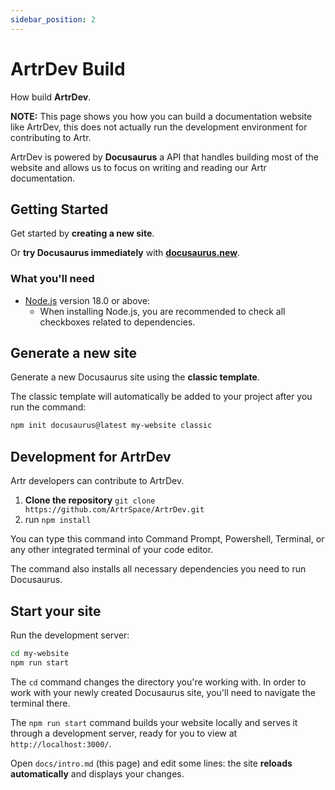 ```yaml
---
sidebar_position: 2
---
```


# ArtrDev Build

How build **ArtrDev**.

**NOTE:** This page shows you how you can build a documentation website like ArtrDev, this does not actually run the development environment for contributing to Artr.

ArtrDev is powered by **Docusaurus** a API that handles building most of the website and allows us to focus on writing and reading our Artr documentation.

## Getting Started

Get started by **creating a new site**.

Or **try Docusaurus immediately** with **[docusaurus.new](https://docusaurus.new)**.

### What you'll need

- [Node.js](https://nodejs.org/en/download/) version 18.0 or above:
  - When installing Node.js, you are recommended to check all checkboxes related to dependencies.

## Generate a new site

Generate a new Docusaurus site using the **classic template**.

The classic template will automatically be added to your project after you run the command:

```bash
npm init docusaurus@latest my-website classic
```

## Development for ArtrDev

Artr developers can contribute to ArtrDev.

1. **Clone the repository** `git clone https://github.com/ArtrSpace/ArtrDev.git`
2. run `npm install`

You can type this command into Command Prompt, Powershell, Terminal, or any other integrated terminal of your code editor.

The command also installs all necessary dependencies you need to run Docusaurus.

## Start your site

Run the development server:

```bash
cd my-website
npm run start
```

The `cd` command changes the directory you're working with. In order to work with your newly created Docusaurus site, you'll need to navigate the terminal there.

The `npm run start` command builds your website locally and serves it through a development server, ready for you to view at `http://localhost:3000/`.

Open `docs/intro.md` (this page) and edit some lines: the site **reloads automatically** and displays your changes.
